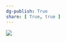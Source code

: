 ```yaml
---
dg-publish: True
share: [ True, true ]
---
```

![](https://sensible.com/divi/wp-content/uploads/2020/08/DMMT-3d-cover-transparent-239x300.png)